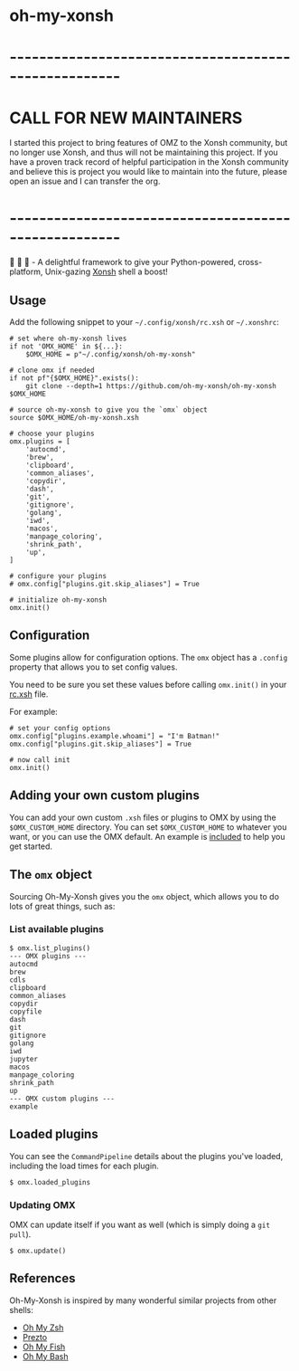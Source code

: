 # oh-my-xonsh

# -----------------------------------------------------
# CALL FOR NEW MAINTAINERS

I started this project to bring features of OMZ to the Xonsh community, but no longer use Xonsh, and thus will not be maintaining this project. If you have a proven track record of helpful participation in the Xonsh community and believe this is project you would like to maintain into the future, please open an issue and I can transfer the org.

# -----------------------------------------------------


🐍 🐚 🔌 - A delightful framework to give your Python-powered, cross-platform, Unix-gazing [Xonsh][xonsh] shell a boost!

## Usage

Add the following snippet to your `~/.config/xonsh/rc.xsh` or `~/.xonshrc`:

```shell
# set where oh-my-xonsh lives
if not 'OMX_HOME' in ${...}:
    $OMX_HOME = p"~/.config/xonsh/oh-my-xonsh"

# clone omx if needed
if not pf"{$OMX_HOME}".exists():
    git clone --depth=1 https://github.com/oh-my-xonsh/oh-my-xonsh $OMX_HOME

# source oh-my-xonsh to give you the `omx` object
source $OMX_HOME/oh-my-xonsh.xsh

# choose your plugins
omx.plugins = [
    'autocmd',
    'brew',
    'clipboard',
    'common_aliases',
    'copydir',
    'dash',
    'git',
    'gitignore',
    'golang',
    'iwd',
    'macos',
    'manpage_coloring',
    'shrink_path',
    'up',
]

# configure your plugins
# omx.config["plugins.git.skip_aliases"] = True

# initialize oh-my-xonsh
omx.init()
```

## Configuration

Some plugins allow for configuration options. The `omx` object has a `.config` property that allows you to set config values.

You need to be sure you set these values before calling `omx.init()` in your [rc.xsh] file.

For example:

```shell
# set your config options
omx.config["plugins.example.whoami"] = "I'm Batman!"
omx.config["plugins.git.skip_aliases"] = True

# now call init
omx.init()
```

## Adding your own custom plugins

You can add your own custom `.xsh` files or plugins to OMX by using the `$OMX_CUSTOM_HOME` directory.
You can set `$OMX_CUSTOM_HOME` to whatever you want, or you can use the OMX default. An example is
[included][example-plugin] to help you get started.

## The `omx` object

Sourcing Oh-My-Xonsh gives you the `omx` object, which allows you to do lots of great things, such as:

### List available plugins

```shell
$ omx.list_plugins()
--- OMX plugins ---
autocmd
brew
cdls
clipboard
common_aliases
copydir
copyfile
dash
git
gitignore
golang
iwd
jupyter
macos
manpage_coloring
shrink_path
up
--- OMX custom plugins ---
example
```

## Loaded plugins

You can see the `CommandPipeline` details about the plugins you've loaded, including the load times for each plugin.

```shell
$ omx.loaded_plugins
```

### Updating OMX

OMX can update itself if you want as well (which is simply doing a `git pull`).

```shell
$ omx.update()
```

## References

Oh-My-Xonsh is inspired by many wonderful similar projects from other shells:

- [Oh My Zsh][ohmyzsh]
- [Prezto][prezto]
- [Oh My Fish][ohmyfish]
- [Oh My Bash][ohmybash]

[xonsh]: https://xon.sh
[rc.xsh]: https://xon.sh/xonshrc.html
[ohmyzsh]: https://github.com/ohmyzsh/ohmyzsh
[prezto]: https://github.com/sorin-ionescu/prezto
[ohmyfish]: https://github.com/oh-my-fish/oh-my-fish
[ohmybash]: https://github.com/ohmybash/oh-my-bash
[example-plugin]: https://github.com/oh-my-xonsh/oh-my-xonsh/tree/main/custom/plugins/example
